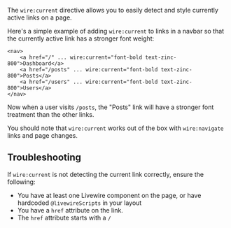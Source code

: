 
The `wire:current` directive allows you to easily detect and style currently active links on a page.

Here's a simple example of adding `wire:current` to links in a navbar so that the currently active link has a stronger font weight:

```blade
<nav>
    <a href="/" ... wire:current="font-bold text-zinc-800">Dashboard</a>
    <a href="/posts" ... wire:current="font-bold text-zinc-800">Posts</a>
    <a href="/users" ... wire:current="font-bold text-zinc-800">Users</a>
</nav>
```

Now when a user visits `/posts`, the "Posts" link will have a stronger font treatment than the other links.

You should note that `wire:current` works out of the box with `wire:navigate` links and page changes.

## Troubleshooting

If `wire:current` is not detecting the current link correctly, ensure the following:

* You have at least one Livewire component on the page, or have hardcoded `@livewireScripts` in your layout
* You have a `href` attribute on the link.
* The `href` attribute starts with a `/`
